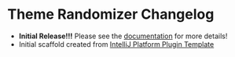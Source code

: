 <!-- Keep a Changelog guide -> https://keepachangelog.com -->

# Theme Randomizer Changelog

- **Initial Release!!!** Please see the <a href="https://github.com/Unthrottled/theme-randomizer#configuration">
  documentation</a> for more details!
- Initial scaffold created
  from [IntelliJ Platform Plugin Template](https://github.com/JetBrains/intellij-platform-plugin-template)

